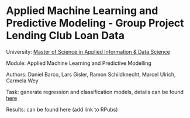 # Applied Machine Learning and Predictive Modeling - Group Project Lending Club Loan Data

University: [Master of Science in Applied Information & Data Science](https://www.hslu.ch/en/lucerne-school-of-business/degree-programmes/master/applied-information-and-data-science/)

Module: Applied Machine Learning and Predictive Modelling

Authors: Daniel Barco, Lars Gisler, Ramon Schildknecht, Marcel Ulrich, Carmela Wey

Task: generate regression and classification models, details can be found [here](https://www.evernote.com/l/Ai-Onl2Oy4hL6KCP9yPgcxFT4t2k88VCfgo)

Results: can be found here (add link to RPubs)


